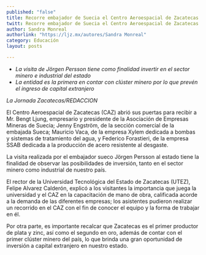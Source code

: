 ```yaml
---
published: "false"
title: Recorre embajador de Suecia el Centro Aeroespacial de Zacatecas
twitt: Recorre embajador de Suecia el Centro Aeroespacial de Zacatecas
author: Sandra Monreal
authorlink: "https://ljz.mx/autores/Sandra Monreal"
category: Educación
layout: posts

---
```



   - *La visita de Jörgen Persson tiene como finalidad invertir en el
   sector minero e industrial del estado*
   - *La entidad es la primera en contar con clúster minero por lo que
   prevén el ingreso de capital extranjero*

*La Jornada Zacatecas/REDACCION*

El Centro Aeroespacial de Zacatecas (CAZ)  abrió sus puertas para recibir a
Mr. Bengt Ljung, empresario y presidente  de la Asociación de Empresas
Mineras de Suecia; Jenny Engström, de la sección comercial de la embajada
Sueca; Mauricio Vaca, de la empresa Xylem dedicada a bombas y sistemas de
tratamiento del agua,  y Federico Forastieri, de la empresa SSAB dedicada a
la producción de acero resistente al desgaste.

La visita realizada por el embajador sueco Jörgen Persson al estado tiene
la finalidad de observar las posibilidades de inversión, tanto en el sector
minero como industrial de nuestro país.

El rector de la Universidad Tecnológica del Estado de Zacatecas (UTEZ),
Felipe Alvarez Calderón, explicó a los visitantes la importancia que juega
la universidad y el CAZ en la capacitación de mano de obra, calificada
acorde a la demanda de las diferentes empresas; los asistentes pudieron
realizar un recorrido en el CAZ con el fin de conocer el equipo y la forma
de trabajar en él.

Por otra parte, es importante recalcar que  Zacatecas es el primer
productor de plata y zinc, así como el segundo en oro, además de contar con
el primer clúster minero del país, lo que brinda una gran oportunidad de
inversión a capital extranjero en nuestro estado.

